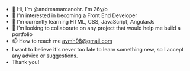 - 👋 Hi, I’m @andreamarcanohr. I'm 26y/o
- 👀 I’m interested in becoming a Front End Developer
- 🌱 I’m currently learning HTML, CSS, JavaScript, AngularJs
- 💞️ I’m looking to collaborate on any project that would help me build a portfolio
- 📫 How to reach me avmh98@gmail.com
- I want to believe it's never too late to learn something new, so I accept any advice or suggestions.
- Thank you!

<!---
andreamarcanohr/andreamarcanohr is a ✨ special ✨ repository because its `README.md` (this file) appears on your GitHub profile.
You can click the Preview link to take a look at your changes.
--->
